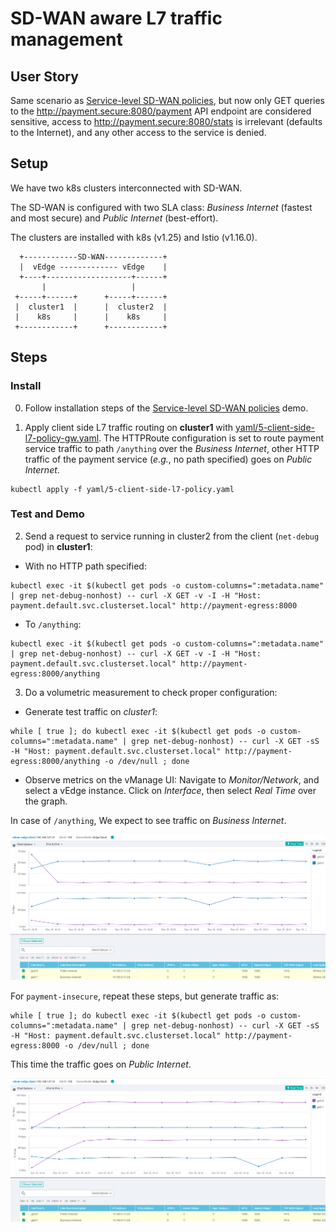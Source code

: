 # SD-WAN aware L7 traffic management

## User Story

Same scenario as [Service-level SD-WAN policies](../01-service-level_SD-WAN_policies/README.md), but now only GET queries to the http://payment.secure:8080/payment API endpoint are considered sensitive, access to http://payment.secure:8080/stats is irrelevant (defaults to the Internet), and any other access to the service is denied.

## Setup

We have two k8s clusters interconnected with SD-WAN.

The SD-WAN is configured with two SLA class: *Business Internet* (fastest and most secure) and *Public Internet* (best-effort).

The clusters are installed with k8s (v1.25) and Istio (v1.16.0).

```
  +------------SD-WAN-------------+
  |  vEdge ------------- vEdge    |
  +----+-------------------+------+
       |                   |
 +-----+------+      +-----+------+
 |  cluster1  |      |  cluster2  |
 |    k8s     |      |    k8s     |
 +------------+      +------------+
```

## Steps

### Install

0. Follow installation steps of the [Service-level SD-WAN policies](../01-service-level_SD-WAN_policies/README.md) demo.

1. Apply client side L7 traffic routing on **cluster1** with [yaml/5-client-side-l7-policy-gw.yaml](yaml/5-client-side-l7-policy-gw.yaml). The HTTPRoute configuration is set to route payment service traffic to path `/anything` over the *Business Internet*, other HTTP traffic of the payment service (*e.g.*, no path specified) goes on *Public Internet*.

```console
kubectl apply -f yaml/5-client-side-l7-policy.yaml
```

### Test and Demo

2. Send a request to service running in cluster2 from the client (`net-debug` pod) in **cluster1**:

- With no HTTP path specified:
 ```console
kubectl exec -it $(kubectl get pods -o custom-columns=":metadata.name" | grep net-debug-nonhost) -- curl -X GET -v -I -H "Host: payment.default.svc.clusterset.local" http://payment-egress:8000
```
- To `/anything`:
 ```console
kubectl exec -it $(kubectl get pods -o custom-columns=":metadata.name" | grep net-debug-nonhost) -- curl -X GET -v -I -H "Host: payment.default.svc.clusterset.local" http://payment-egress:8000/anything
```

3. Do a volumetric measurement to check proper configuration:

- Generate test traffic on *cluster1*:
```console
while [ true ]; do kubectl exec -it $(kubectl get pods -o custom-columns=":metadata.name" | grep net-debug-nonhost) -- curl -X GET -sS -H "Host: payment.default.svc.clusterset.local" http://payment-egress:8000/anything -o /dev/null ; done
```

- Observe metrics on the vManage UI:
Navigate to *Monitor/Network*, and select a vEdge instance. Click on *Interface*, then select *Real Time* over the graph.

In case of `/anything`, We expect to see traffic on *Business Internet*.

![Measurement Results: Matching L7 Rule](measure-secure.png)

For `payment-insecure`, repeat these steps, but generate traffic as:
```console
while [ true ]; do kubectl exec -it $(kubectl get pods -o custom-columns=":metadata.name" | grep net-debug-nonhost) -- curl -X GET -sS -H "Host: payment.default.svc.clusterset.local" http://payment-egress:8000 -o /dev/null ; done
```

This time the traffic goes on *Public Internet*.

![Measurement Results: Not Matching L7 Rule](measure-insecure.png)
